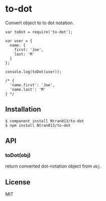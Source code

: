 # to-dot

  Convert object to to dot notation.
  
    var toDot = require('to-dot');
    
    var user = { 
      name: { 
        first: 'Joe', 
        last: 'M' 
      } 
    };

    console.log(toDot(user));
     
    /* {
      'name.first': 'Joe',
      'name.last': 'M'
    } */

## Installation

    $ component install Ntran013/to-dot
    $ npm install Ntran013/to-dot

## API

### toDot(obj)

  return converted dot-notation object from `obj`.

## License

  MIT
